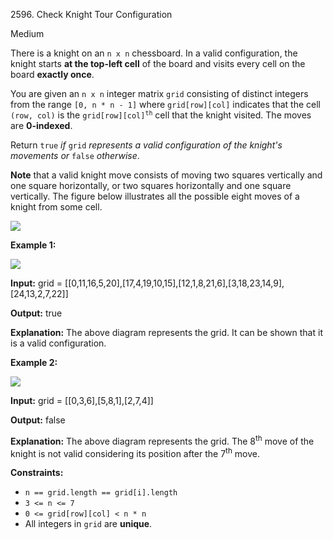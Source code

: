 2596\. Check Knight Tour Configuration

Medium

There is a knight on an `n x n` chessboard. In a valid configuration, the knight starts **at the top-left cell** of the board and visits every cell on the board **exactly once**.

You are given an `n x n` integer matrix `grid` consisting of distinct integers from the range `[0, n * n - 1]` where `grid[row][col]` indicates that the cell `(row, col)` is the <code>grid[row][col]<sup>th</sup></code> cell that the knight visited. The moves are **0-indexed**.

Return `true` _if_ `grid` _represents a valid configuration of the knight's movements or_ `false` _otherwise_.

**Note** that a valid knight move consists of moving two squares vertically and one square horizontally, or two squares horizontally and one square vertically. The figure below illustrates all the possible eight moves of a knight from some cell.

![](https://assets.leetcode.com/uploads/2018/10/12/knight.png)

**Example 1:**

![](https://assets.leetcode.com/uploads/2022/12/28/yetgriddrawio-5.png)

**Input:** grid = [[0,11,16,5,20],[17,4,19,10,15],[12,1,8,21,6],[3,18,23,14,9],[24,13,2,7,22]]

**Output:** true

**Explanation:** The above diagram represents the grid. It can be shown that it is a valid configuration.

**Example 2:**

![](https://assets.leetcode.com/uploads/2022/12/28/yetgriddrawio-6.png)

**Input:** grid = [[0,3,6],[5,8,1],[2,7,4]]

**Output:** false

**Explanation:** The above diagram represents the grid. The 8<sup>th</sup> move of the knight is not valid considering its position after the 7<sup>th</sup> move.

**Constraints:**

*   `n == grid.length == grid[i].length`
*   `3 <= n <= 7`
*   `0 <= grid[row][col] < n * n`
*   All integers in `grid` are **unique**.
